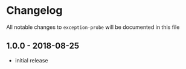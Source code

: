 # Changelog

All notable changes to `exception-probe` will be documented in this file

## 1.0.0 - 2018-08-25

- initial release
